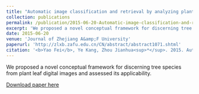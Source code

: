 ```yaml
---
title: "Automatic image classification and retrieval by analyzing plant leaf features"
collection: publications
permalink: /publication/2015-06-20-Automatic-image-classification-and-retrieval-by-analyzing-plant-leaf-features
excerpt: 'We proposed a novel conceptual framework for discerning tree species from plant leaf digital images and assessed its applicability.'
date: 2015-06-20
venue: 'Journal of Zhejiang A&amp;F University'
paperurl: 'http://zlxb.zafu.edu.cn/CN/abstract/abstract1071.shtml'
citation: '<b>Yao Fei</b>, Ye Kang, Zhou Jianhua<sup>*</sup>. 2015. Automatic image classification and retrieval by analyzing plant leaf features. <u><i>Journal of Zhejiang A &amp; F University</i></u>. 32(3): 426-433.'
---
```

We proposed a novel conceptual framework for discerning tree species from plant leaf digital images and assessed its applicability.

[Download paper here](http://zlxb.zafu.edu.cn/CN/abstract/abstract1071.shtml)
